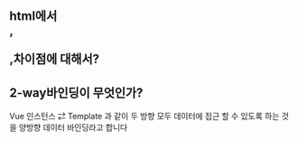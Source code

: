 ## html에서 <div>,<p>,<span>차이점에 대해서?

## 2-way바인딩이 무엇인가?
Vue 인스턴스 ⇄ Template 과 같이 두 방향 모두 데이터에 접근 할 수 있도록 하는 것을 양방향 데이터 바인딩라고 합니다